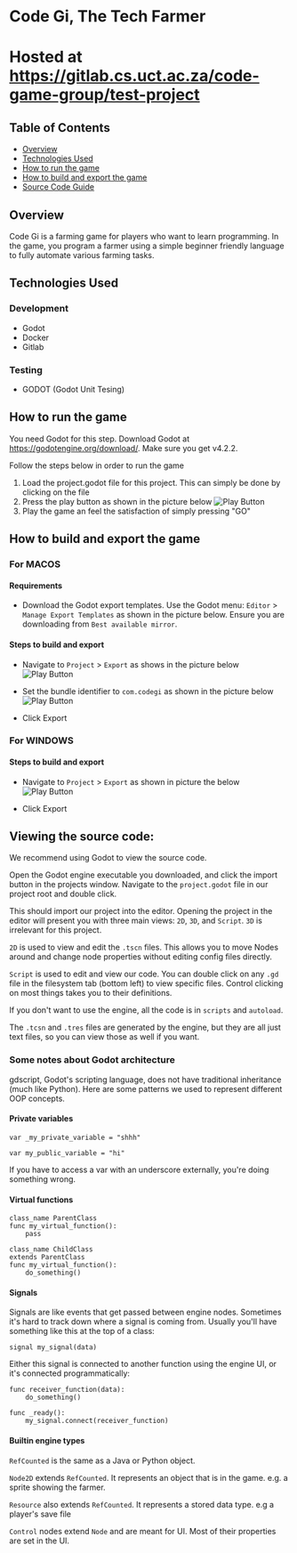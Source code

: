 # Code Gi, The Tech Farmer

# Hosted at https://gitlab.cs.uct.ac.za/code-game-group/test-project

## Table of Contents 

- [Overview](#overview)
- [Technologies Used](#technologies-used)
- [How to run the game](#how-to-run-the-game)
- [How to build and export the game](#how-to-build-and-export-the-game)
- [Source Code Guide](#viewing-the-source-code)

## Overview 
Code Gi is a farming game for players who want to learn programming. In the game, you program a farmer using a simple beginner friendly language to fully automate various farming tasks.

## Technologies Used

### Development 
- Godot
- Docker
- Gitlab

### Testing 
- GODOT (Godot Unit Tesing)

## How to run the game
You need Godot for this step. Download Godot at
https://godotengine.org/download/. Make sure you get v4.2.2.

Follow the steps below in order to run the game
1. Load the project.godot file for this project. This can simply be done by clicking on the file
2. Press the play button as shown in the picture below
   ![Play Button](docs/play_button.png)
3. Play the game an feel the satisfaction of simply pressing "GO"

## How to build and export the game

### For MACOS

#### Requirements 
- Download the Godot export templates. Use the Godot menu: `Editor` > `Manage Export Templates` as shown in the picture below. Ensure you are downloading from `Best available mirror`.

#### Steps to build and export

- Navigate to `Project` > `Export` as shows in the picture below
  ![Play Button](docs/export_nav.png)

- Set the bundle identifier to `com.codegi` as shown in the picture below
  ![Play Button](docs/macos_bundle_id.png)
- Click Export

### For WINDOWS

#### Steps to build and export

- Navigate to `Project` > `Export` as shown in picture the below
  ![Play Button](docs/export_nav_windows.png)
  
- Click Export

## Viewing the source code:

We recommend using Godot to view the source code. 

Open the Godot engine executable you downloaded, and click the import button in the 
projects window. Navigate to the `project.godot` file in our project root
and double click.

This should import our project into the editor. Opening the project in 
the editor will present you with three main views: `2D`, `3D`, and `Script`.
`3D` is irrelevant for this project. 

`2D` is used to view and edit the `.tscn`
files. This allows you to move Nodes around and change node properties without editing
config files directly.

`Script` is used to edit and view our code. You can double click on any `.gd` file
in the filesystem tab (bottom left) to view specific files. Control clicking on most
things takes you to their definitions.

If you don't want to use the engine, all the code is in `scripts` and `autoload`.

The `.tcsn` and `.tres` files are generated by the engine, but they
are all just text files, so you can view those as well if you want.

### Some notes about Godot architecture

gdscript, Godot's scripting language, does not have traditional
inheritance (much like Python). Here are some patterns we used 
to represent different OOP concepts.

#### Private variables

`var _my_private_variable = "shhh"`

`var my_public_variable = "hi"`

If you have to access a var with an underscore externally, you're doing
something wrong.

#### Virtual functions

```
class_name ParentClass
func my_virtual_function():
	pass
```
```
class_name ChildClass
extends ParentClass
func my_virtual_function():
	do_something()
```

#### Signals

Signals are like events that get passed between engine nodes. Sometimes
it's hard to track down where a signal is coming from. Usually you'll have
something like this at the top of a class:

```
signal my_signal(data)
```

Either this signal is connected to another function using the engine
UI, or it's connected programmatically:

```
func receiver_function(data):
	do_something()

func _ready():
	my_signal.connect(receiver_function)
```

#### Builtin engine types

`RefCounted` is the same as a Java or Python object.

`Node2D` extends `RefCounted`. It represents an object that is in the game.
e.g. a sprite showing the farmer.

`Resource` also extends `RefCounted`. It represents a stored data type. e.g a player's save file

`Control` nodes extend `Node` and are meant for UI. Most of their properties are set in the UI.
